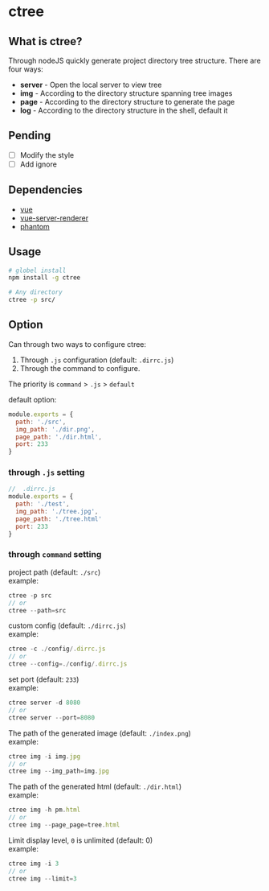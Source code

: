 # ctree

## What is ctree?
Through nodeJS quickly generate project directory tree structure. There are four ways:

 - **server** - Open the local server to view tree
 - **img** - According to the directory structure spanning tree images
 - **page** - According to the directory structure to generate the page
 - **log** - According to the directory structure in the shell, default it

## Pending
 - [ ] Modify the style
 - [ ] Add ignore

## Dependencies

 - [vue](https://www.npmjs.com/package/vue)
 - [vue-server-renderer](https://www.npmjs.com/package/vue-server-renderer)
 - [phantom](https://www.npmjs.com/package/phantom)

## Usage
``` bash
# globel install
npm install -g ctree

# Any directory
ctree -p src/
```

## Option
Can through two ways to configure ctree:
1. Through `.js` configuration (default: `.dirrc.js`)
2. Through the command to configure.

The priority is `command` > `.js` > `default`

default option:
```js
module.exports = {
  path: './src',
  img_path: './dir.png',
  page_path: './dir.html',
  port: 233
}
```

### through `.js` setting
```js
//  .dirrc.js
module.exports = {
  path: './test',
  img_path: './tree.jpg',
  page_path: './tree.html'
  port: 233
}
```

### through `command` setting
project path (default: `./src`)<br>
example:

```js
ctree -p src
// or
ctree --path=src
```

custom config (default: `./dirrc.js`)<br>
example:

```js
ctree -c ./config/.dirrc.js
// or
ctree --config=./config/.dirrc.js
```

set port (default: `233`)<br>
example:

```js
ctree server -d 8080
// or
ctree server --port=8080
```

The path of the generated image (default: `./index.png`)<br>
example:

```js
ctree img -i img.jpg
// or
ctree img --img_path=img.jpg
```

The path of the generated html (default: `./dir.html`)<br>
example:

```js
ctree img -h pm.html
// or
ctree img --page_page=tree.html
```

Limit display level, `0` is unlimited (default: 0) <br>
example:

```js
ctree img -i 3
// or
ctree img --limit=3
```
